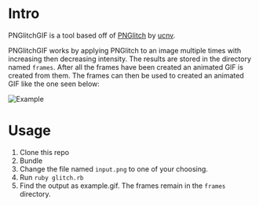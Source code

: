 # Intro

PNGlitchGIF is a tool based off of [PNGlitch](https://github.com/ucnv/pnglitch) by [ucnv](https://github.com/ucnv/).

PNGlitchGIF works by applying PNGlitch to an image multiple times with increasing then decreasing intensity.
The results are stored in the directory named `frames`.
After all the frames have been created an animated GIF is created from them.
The frames can then be used to created an animated GIF like the one seen below:

![Example](https://github.com/jmhooper/PNGlitchGIF/blob/master/example.gif)

# Usage

1. Clone this repo
1. Bundle
2. Change the file named `input.png` to one of your choosing.
3. Run `ruby glitch.rb`
4. Find the output as example.gif. The frames remain in the `frames` directory.
